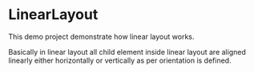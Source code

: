 # LinearLayout

This demo project demonstrate how linear layout works.

Basically in linear layout all child element inside linear layout are aligned linearly either horizontally or vertically as per orientation is defined. 
